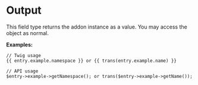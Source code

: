 # Output

This field type returns the addon instance as a value. You may access the object as normal.

**Examples:**

    // Twig usage
    {{ entry.example.namespace }} or {{ trans(entry.example.name) }}
    
    // API usage
    $entry->example->getNamespace(); or trans($entry->example->getName());
